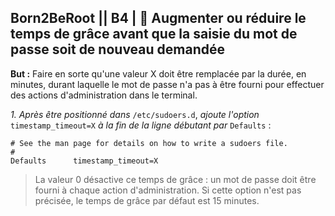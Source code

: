 ## **Born2BeRoot**  || **B4** | :crown: Augmenter ou réduire le temps de grâce avant que la saisie du mot de passe soit de nouveau demandée

__But :__ Faire en sorte qu'une valeur X doit être remplacée par la durée, en minutes, durant laquelle le mot de passe n'a pas à être fourni pour effectuer des actions d'administration dans le terminal. 

*1. Après être positionné dans* ```/etc/sudoers.d```,  *ajoute l'option* ```timestamp_timeout=X``` *à la fin de la ligne débutant par* ```Defaults``` :
```
# See the man page for details on how to write a sudoers file.
#
Defaults      timestamp_timeout=X
```

> La valeur 0 désactive ce temps de grâce : un mot de passe doit être fourni à chaque action d'administration.
> Si cette option n'est pas précisée, le temps de grâce par défaut est 15 minutes.
